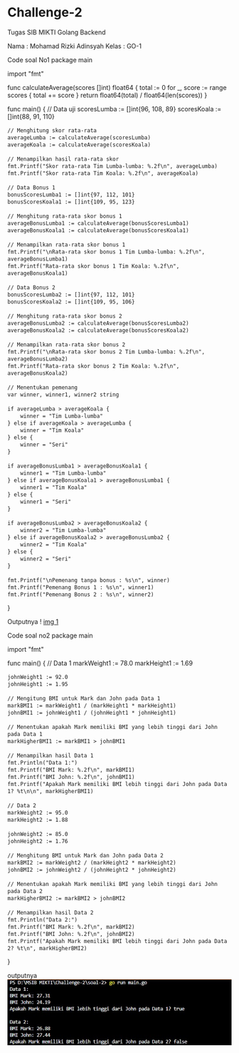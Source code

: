 # Challenge-2
Tugas SIB MIKTI Golang Backend

Nama : Mohamad Rizki Adinsyah
Kelas : GO-1

Code soal No1
package main

import "fmt"

func calculateAverage(scores []int) float64 {
	total := 0
	for _, score := range scores {
		total += score
	}
	return float64(total) / float64(len(scores))
}

func main() {
	// Data uji
	scoresLumba := []int{96, 108, 89}
	scoresKoala := []int{88, 91, 110}

	// Menghitung skor rata-rata
	averageLumba := calculateAverage(scoresLumba)
	averageKoala := calculateAverage(scoresKoala)

	// Menampilkan hasil rata-rata skor
	fmt.Printf("Skor rata-rata Tim Lumba-lumba: %.2f\n", averageLumba)
	fmt.Printf("Skor rata-rata Tim Koala: %.2f\n", averageKoala)

	// Data Bonus 1
	bonusScoresLumba1 := []int{97, 112, 101}
	bonusScoresKoala1 := []int{109, 95, 123}

	// Menghitung rata-rata skor bonus 1
	averageBonusLumba1 := calculateAverage(bonusScoresLumba1)
	averageBonusKoala1 := calculateAverage(bonusScoresKoala1)

	// Menampilkan rata-rata skor bonus 1
	fmt.Printf("\nRata-rata skor bonus 1 Tim Lumba-lumba: %.2f\n", averageBonusLumba1)
	fmt.Printf("Rata-rata skor bonus 1 Tim Koala: %.2f\n", averageBonusKoala1)

	// Data Bonus 2
	bonusScoresLumba2 := []int{97, 112, 101}
	bonusScoresKoala2 := []int{109, 95, 106}

	// Menghitung rata-rata skor bonus 2
	averageBonusLumba2 := calculateAverage(bonusScoresLumba2)
	averageBonusKoala2 := calculateAverage(bonusScoresKoala2)

	// Menampilkan rata-rata skor bonus 2
	fmt.Printf("\nRata-rata skor bonus 2 Tim Lumba-lumba: %.2f\n", averageBonusLumba2)
	fmt.Printf("Rata-rata skor bonus 2 Tim Koala: %.2f\n", averageBonusKoala2)

	// Menentukan pemenang
	var winner, winner1, winner2 string

	if averageLumba > averageKoala {
		winner = "Tim Lumba-lumba"
	} else if averageKoala > averageLumba {
		winner = "Tim Koala"
	} else {
		winner = "Seri"
	}

	if averageBonusLumba1 > averageBonusKoala1 {
		winner1 = "Tim Lumba-lumba"
	} else if averageBonusKoala1 > averageBonusLumba1 {
		winner1 = "Tim Koala"
	} else {
		winner1 = "Seri"
	}

	if averageBonusLumba2 > averageBonusKoala2 {
		winner2 = "Tim Lumba-lumba"
	} else if averageBonusKoala2 > averageBonusLumba2 {
		winner2 = "Tim Koala"
	} else {
		winner2 = "Seri"
	}

	fmt.Printf("\nPemenang tanpa bonus : %s\n", winner)
	fmt.Printf("Pemenang Bonus 1 : %s\n", winner1)
	fmt.Printf("Pemenang Bonus 2 : %s\n", winner2)
}

Outputnya 
! [img 1](Gambar-output/output-no1.jpg)

Code soal no2
package main

import "fmt"

func main() {
	// Data 1
	markWeight1 := 78.0
	markHeight1 := 1.69

	johnWeight1 := 92.0
	johnHeight1 := 1.95

	// Mengitung BMI untuk Mark dan John pada Data 1
	markBMI1 := markWeight1 / (markHeight1 * markHeight1)
	johnBMI1 := johnWeight1 / (johnHeight1 * johnHeight1)

	// Menentukan apakah Mark memiliki BMI yang lebih tinggi dari John pada Data 1
	markHigherBMI1 := markBMI1 > johnBMI1

	// Menampilkan hasil Data 1
	fmt.Println("Data 1:")
	fmt.Printf("BMI Mark: %.2f\n", markBMI1)
	fmt.Printf("BMI John: %.2f\n", johnBMI1)
	fmt.Printf("Apakah Mark memiliki BMI lebih tinggi dari John pada Data 1? %t\n\n", markHigherBMI1)

	// Data 2
	markWeight2 := 95.0
	markHeight2 := 1.88

	johnWeight2 := 85.0
	johnHeight2 := 1.76

	// Menghitung BMI untuk Mark dan John pada Data 2
	markBMI2 := markWeight2 / (markHeight2 * markHeight2)
	johnBMI2 := johnWeight2 / (johnHeight2 * johnHeight2)

	// Menentukan apakah Mark memiliki BMI yang lebih tinggi dari John pada Data 2
	markHigherBMI2 := markBMI2 > johnBMI2

	// Menampilkan hasil Data 2
	fmt.Println("Data 2:")
	fmt.Printf("BMI Mark: %.2f\n", markBMI2)
	fmt.Printf("BMI John: %.2f\n", johnBMI2)
	fmt.Printf("Apakah Mark memiliki BMI lebih tinggi dari John pada Data 2? %t\n", markHigherBMI2)
}

outputnya
![img 2](Gambar-output/output-no2.jpg)